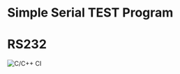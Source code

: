 # Simple Serial TEST Program 
# RS232 
![C/C++ CI](https://github.com/JeonghunLee/rs485test/workflows/C/C++%20CI/badge.svg)

